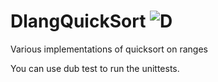 # DlangQuickSort ![D](https://github.com/ludo456/DlangQuickSort/workflows/D/badge.svg)
Various implementations of quicksort on ranges

You can use dub test to run the unittests.
